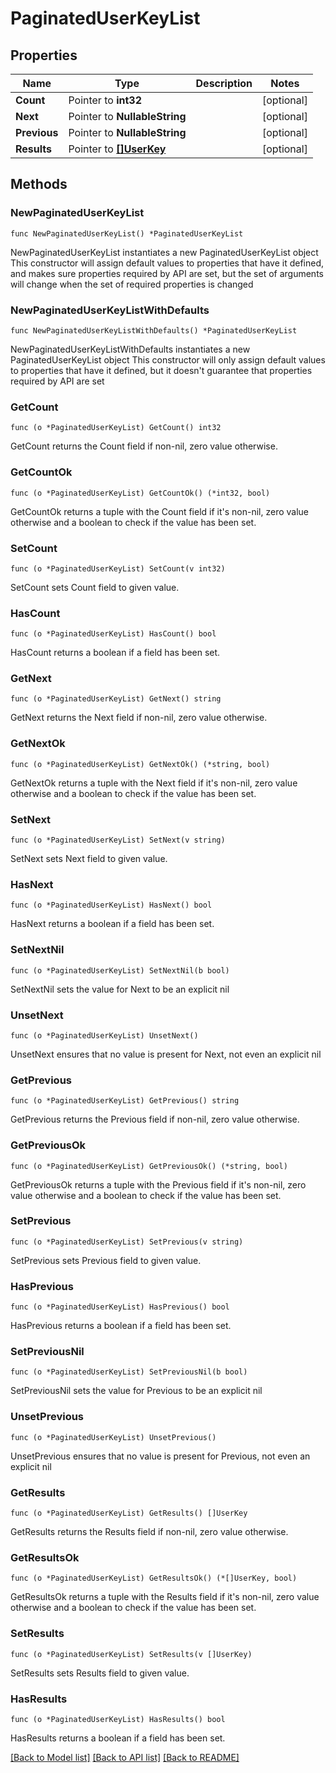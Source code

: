 # PaginatedUserKeyList

## Properties

Name | Type | Description | Notes
------------ | ------------- | ------------- | -------------
**Count** | Pointer to **int32** |  | [optional] 
**Next** | Pointer to **NullableString** |  | [optional] 
**Previous** | Pointer to **NullableString** |  | [optional] 
**Results** | Pointer to [**[]UserKey**](UserKey.md) |  | [optional] 

## Methods

### NewPaginatedUserKeyList

`func NewPaginatedUserKeyList() *PaginatedUserKeyList`

NewPaginatedUserKeyList instantiates a new PaginatedUserKeyList object
This constructor will assign default values to properties that have it defined,
and makes sure properties required by API are set, but the set of arguments
will change when the set of required properties is changed

### NewPaginatedUserKeyListWithDefaults

`func NewPaginatedUserKeyListWithDefaults() *PaginatedUserKeyList`

NewPaginatedUserKeyListWithDefaults instantiates a new PaginatedUserKeyList object
This constructor will only assign default values to properties that have it defined,
but it doesn't guarantee that properties required by API are set

### GetCount

`func (o *PaginatedUserKeyList) GetCount() int32`

GetCount returns the Count field if non-nil, zero value otherwise.

### GetCountOk

`func (o *PaginatedUserKeyList) GetCountOk() (*int32, bool)`

GetCountOk returns a tuple with the Count field if it's non-nil, zero value otherwise
and a boolean to check if the value has been set.

### SetCount

`func (o *PaginatedUserKeyList) SetCount(v int32)`

SetCount sets Count field to given value.

### HasCount

`func (o *PaginatedUserKeyList) HasCount() bool`

HasCount returns a boolean if a field has been set.

### GetNext

`func (o *PaginatedUserKeyList) GetNext() string`

GetNext returns the Next field if non-nil, zero value otherwise.

### GetNextOk

`func (o *PaginatedUserKeyList) GetNextOk() (*string, bool)`

GetNextOk returns a tuple with the Next field if it's non-nil, zero value otherwise
and a boolean to check if the value has been set.

### SetNext

`func (o *PaginatedUserKeyList) SetNext(v string)`

SetNext sets Next field to given value.

### HasNext

`func (o *PaginatedUserKeyList) HasNext() bool`

HasNext returns a boolean if a field has been set.

### SetNextNil

`func (o *PaginatedUserKeyList) SetNextNil(b bool)`

 SetNextNil sets the value for Next to be an explicit nil

### UnsetNext
`func (o *PaginatedUserKeyList) UnsetNext()`

UnsetNext ensures that no value is present for Next, not even an explicit nil
### GetPrevious

`func (o *PaginatedUserKeyList) GetPrevious() string`

GetPrevious returns the Previous field if non-nil, zero value otherwise.

### GetPreviousOk

`func (o *PaginatedUserKeyList) GetPreviousOk() (*string, bool)`

GetPreviousOk returns a tuple with the Previous field if it's non-nil, zero value otherwise
and a boolean to check if the value has been set.

### SetPrevious

`func (o *PaginatedUserKeyList) SetPrevious(v string)`

SetPrevious sets Previous field to given value.

### HasPrevious

`func (o *PaginatedUserKeyList) HasPrevious() bool`

HasPrevious returns a boolean if a field has been set.

### SetPreviousNil

`func (o *PaginatedUserKeyList) SetPreviousNil(b bool)`

 SetPreviousNil sets the value for Previous to be an explicit nil

### UnsetPrevious
`func (o *PaginatedUserKeyList) UnsetPrevious()`

UnsetPrevious ensures that no value is present for Previous, not even an explicit nil
### GetResults

`func (o *PaginatedUserKeyList) GetResults() []UserKey`

GetResults returns the Results field if non-nil, zero value otherwise.

### GetResultsOk

`func (o *PaginatedUserKeyList) GetResultsOk() (*[]UserKey, bool)`

GetResultsOk returns a tuple with the Results field if it's non-nil, zero value otherwise
and a boolean to check if the value has been set.

### SetResults

`func (o *PaginatedUserKeyList) SetResults(v []UserKey)`

SetResults sets Results field to given value.

### HasResults

`func (o *PaginatedUserKeyList) HasResults() bool`

HasResults returns a boolean if a field has been set.


[[Back to Model list]](../README.md#documentation-for-models) [[Back to API list]](../README.md#documentation-for-api-endpoints) [[Back to README]](../README.md)


